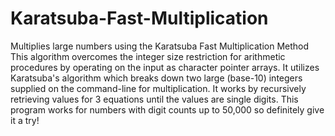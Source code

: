 # Karatsuba-Fast-Multiplication
Multiplies large numbers using the Karatsuba Fast Multiplication Method
This algorithm overcomes the integer size restriction for arithmetic procedures by operating on the input as character pointer arrays.
It utilizes Karatsuba's algorithm which breaks down two large (base-10) integers supplied on the command-line for multiplication. It works by recursively retrieving values for 3 equations until the values are single digits.
This program works for numbers with digit counts up to 50,000 so definitely give it a try!
